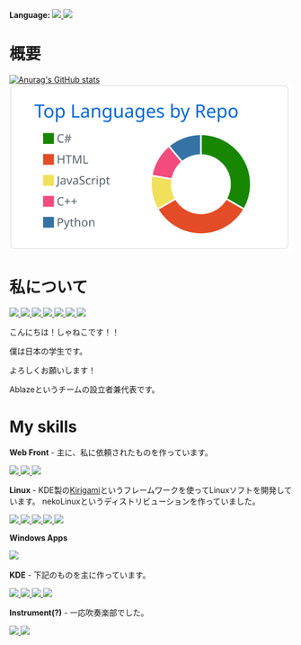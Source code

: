 **Language:**
[![](https://img.shields.io/badge/-English-55555.svg?style=flat-square&logoColor=ffffff&color=333333)
](https://github.com/sharp-NEKO/)
[![](https://img.shields.io/badge/-Japanese-55555.svg?style=flat-square&logoColor=ffffff&color=333333)
](https://github.com/sharp-NEKO/sharp-NEKO/blob/main/readme-ja.md)

# 概要
[![Anurag's GitHub stats](https://github-readme-stats.vercel.app/api?username=sharp-NEKO&count_private=true&show_icons=true)](https://github.com/anuraghazra/github-readme-stats)
![](https://raw.githubusercontent.com/sharp-NEKO/profile-graph/master/profile-summary-card-output/github/1-repos-per-language.svg)

# 私について
[![](https://img.shields.io/badge/Ablaze-Admin-fd8027.svg?style=for-the-badge)
](https://ablaze.one)
[![](https://img.shields.io/twitter/follow/sharp_NEKO?color=1d9bf0&label=Follow&logo=twitter&logoColor=ffffff&style=for-the-badge)
](https://twitter.com/sharp_NEKO)
[![](https://img.shields.io/github/followers/sharp-NEKO?style=for-the-badge&logo=github)
](https://github.com/sharp-NEKO/)
[![](https://img.shields.io/badge/Qiita-69_contrib.-55c500.svg?style=for-the-badge)
](https://qiita.com/sharp_NEKO)
[![](https://img.shields.io/badge/Instagram-186-CF2E92.svg?style=for-the-badge&logo=instagram&logoColor=ffffff)
](https://www.instagram.com/sharp_neko/)
[![](https://img.shields.io/badge/Discord-しゃねこ＃0689-5869ea.svg?style=for-the-badge&logo=discord&logoColor=ffffff)
](https://discord.com/channels/@me)
[![](https://img.shields.io/youtube/channel/subscribers/UCVfTRXbphYTjiSP1tZDyMxw?label=YouTube&logo=youtube&style=for-the-badge)
](https://www.youtube.com/channel/UCVfTRXbphYTjiSP1tZDyMxw)

こんにちは！しゃねこです！！

僕は日本の学生です。

よろしくお願いします！

Ablazeというチームの設立者兼代表です。

# My skills
**Web Front**
\- 主に、私に依頼されたものを作っています。

[![](https://img.shields.io/badge/-HTML-dd4d25.svg?style=flat-square&logoColor=ffffff)
]()
[![](https://img.shields.io/badge/-CSS-026cb5.svg?style=flat-square&logoColor=ffffff)
]()
[![](https://img.shields.io/badge/-SCSS-d1639d.svg?style=flat-square&logoColor=ffffff)
]()

**Linux**
\- KDE製の<a href="https://github.com/KDE/kirigami">Kirigami</a>というフレームワークを使ってLinuxソフトを開発しています。
nekoLinuxというディストリビューションを作っていました。

[![](https://img.shields.io/badge/Cpp-little-55555.svg?style=flat-square&logoColor=ffffff&color=888888)
]()
[![](https://img.shields.io/badge/QtQuick(QML)-little-55555.svg?style=flat-square&logoColor=ffffff&color=888888)
]()
[![](https://img.shields.io/badge/-Kirigami-55555.svg?style=flat-square&logoColor=ffffff&color=555555)
]()
[![](https://img.shields.io/badge/-ShellScript-55555.svg?style=flat-square&logoColor=ffffff&color=555555)
]()
[![](https://img.shields.io/badge/-develop_distro-55555.svg?style=flat-square&logoColor=ffffff&color=555555)
]()

**Windows Apps**

[![](https://img.shields.io/badge/-Csharp-55555.svg?style=flat-square&logoColor=ffffff&color=555555)
]()

**KDE**
\- 下記のものを主に作っています。

[![](https://img.shields.io/badge/-theme-55555.svg?style=flat-square&logoColor=ffffff&color=555555)
]()
[![](https://img.shields.io/badge/-plasomid-55555.svg?style=flat-square&logoColor=ffffff&color=555555)
]()
[![](https://img.shields.io/badge/-iconpack-55555.svg?style=flat-square&logoColor=ffffff&color=555555)
]()
[![](https://img.shields.io/badge/-customize_UI-55555.svg?style=flat-square&logoColor=ffffff&color=555555)
]()

**Instrument(?)**
\- 一応吹奏楽部でした。

[![](https://img.shields.io/badge/-trombone-55555.svg?style=flat-square&logoColor=ffffff&color=ffd770)
]()
[![](https://img.shields.io/badge/-tuba-55555.svg?style=flat-square&logoColor=ffffff&color=ffd770)
]()
